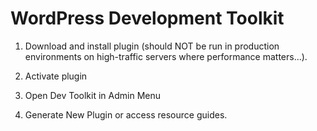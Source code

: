# WordPress Development Toolkit

1. Download and install plugin (should NOT be run in production environments on high-traffic servers where 
performance matters...).

2. Activate plugin

3. Open Dev Toolkit in Admin Menu

4. Generate New Plugin or access resource guides.